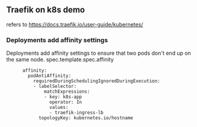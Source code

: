 ## Traefik on k8s demo
refers to https://docs.traefik.io/user-guide/kubernetes/
### Deployments add affinity settings
Deployments add affinity settings to ensure that two pods don't end up on the same node.
spec.template.spec.affinity
```
      affinity:
        podAntiAffinity:
          requiredDuringSchedulingIgnoredDuringExecution:
          - labelSelector:
              matchExpressions:
              - key: k8s-app
                operator: In
                values:
                - traefik-ingress-lb
            topologyKey: kubernetes.io/hostname
```
